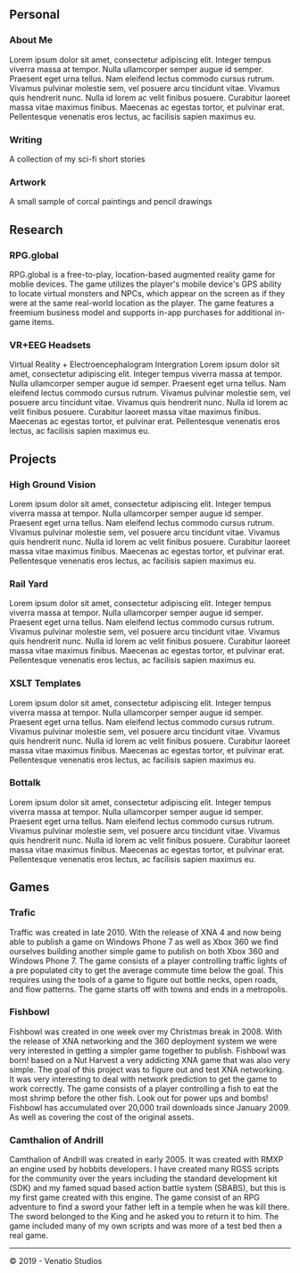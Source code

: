 ## Personal

### About Me
Lorem ipsum dolor sit amet, consectetur adipiscing elit. Integer tempus viverra massa at tempor. Nulla ullamcorper semper augue id semper. Praesent eget urna tellus. Nam eleifend lectus commodo cursus rutrum. Vivamus pulvinar molestie sem, vel posuere arcu tincidunt vitae. Vivamus quis hendrerit nunc. Nulla id lorem ac velit finibus posuere. Curabitur laoreet massa vitae maximus finibus. Maecenas ac egestas tortor, et pulvinar erat. Pellentesque venenatis eros lectus, ac facilisis sapien maximus eu.

### Writing
A collection of my sci-fi short stories

### Artwork
A small sample of corcal paintings and pencil drawings

## Research

### RPG.global
RPG.global is a free-to-play, location-based augmented reality game for moblie devices. The game utilizes the player's mobile device's GPS ability to locate virtual monsters and NPCs, which appear on the screen as if they were at the same real-world location as the player. The game features a freemium business model and supports in-app purchases for additional in-game items.

### VR+EEG Headsets
Virtual Reality + Electroencephalogram Intergration
Lorem ipsum dolor sit amet, consectetur adipiscing elit. Integer tempus viverra massa at tempor. Nulla ullamcorper semper augue id semper. Praesent eget urna tellus. Nam eleifend lectus commodo cursus rutrum. Vivamus pulvinar molestie sem, vel posuere arcu tincidunt vitae. Vivamus quis hendrerit nunc. Nulla id lorem ac velit finibus posuere. Curabitur laoreet massa vitae maximus finibus. Maecenas ac egestas tortor, et pulvinar erat. Pellentesque venenatis eros lectus, ac facilisis sapien maximus eu.

## Projects

### High Ground Vision
Lorem ipsum dolor sit amet, consectetur adipiscing elit. Integer tempus viverra massa at tempor. Nulla ullamcorper semper augue id semper. Praesent eget urna tellus. Nam eleifend lectus commodo cursus rutrum. Vivamus pulvinar molestie sem, vel posuere arcu tincidunt vitae. Vivamus quis hendrerit nunc. Nulla id lorem ac velit finibus posuere. Curabitur laoreet massa vitae maximus finibus. Maecenas ac egestas tortor, et pulvinar erat. Pellentesque venenatis eros lectus, ac facilisis sapien maximus eu.

### Rail Yard
Lorem ipsum dolor sit amet, consectetur adipiscing elit. Integer tempus viverra massa at tempor. Nulla ullamcorper semper augue id semper. Praesent eget urna tellus. Nam eleifend lectus commodo cursus rutrum. Vivamus pulvinar molestie sem, vel posuere arcu tincidunt vitae. Vivamus quis hendrerit nunc. Nulla id lorem ac velit finibus posuere. Curabitur laoreet massa vitae maximus finibus. Maecenas ac egestas tortor, et pulvinar erat. Pellentesque venenatis eros lectus, ac facilisis sapien maximus eu.

### XSLT Templates
Lorem ipsum dolor sit amet, consectetur adipiscing elit. Integer tempus viverra massa at tempor. Nulla ullamcorper semper augue id semper. Praesent eget urna tellus. Nam eleifend lectus commodo cursus rutrum. Vivamus pulvinar molestie sem, vel posuere arcu tincidunt vitae. Vivamus quis hendrerit nunc. Nulla id lorem ac velit finibus posuere. Curabitur laoreet massa vitae maximus finibus. Maecenas ac egestas tortor, et pulvinar erat. Pellentesque venenatis eros lectus, ac facilisis sapien maximus eu.

### Bottalk
Lorem ipsum dolor sit amet, consectetur adipiscing elit. Integer tempus viverra massa at tempor. Nulla ullamcorper semper augue id semper. Praesent eget urna tellus. Nam eleifend lectus commodo cursus rutrum. Vivamus pulvinar molestie sem, vel posuere arcu tincidunt vitae. Vivamus quis hendrerit nunc. Nulla id lorem ac velit finibus posuere. Curabitur laoreet massa vitae maximus finibus. Maecenas ac egestas tortor, et pulvinar erat. Pellentesque venenatis eros lectus, ac facilisis sapien maximus eu.

## Games

### Trafic
Traffic was created in late 2010. With the release of XNA 4 and now being able to publish a game on Windows Phone 7 as well as Xbox 360 we find ourselves building another simple game to publish on both Xbox 360 and Windows Phone 7. The game consists of a player controlling traffic lights of a pre populated city to get the average commute time below the goal. This requires using the tools of a game to figure out bottle necks, open roads, and flow patterns. The game starts off with towns and ends in a metropolis.

### Fishbowl
Fishbowl was created in one week over my Christmas break in 2008. With the release of XNA networking and the 360 deployment system we were very interested in getting a simpler game together to publish. Fishbowl was born! based on a Nut Harvest a very addicting XNA game that was also very simple. The goal of this project was to figure out and test XNA networking. It was very interesting to deal with network prediction to get the game to work correctly. The game consists of a player controlling a fish to eat the most shrimp before the other fish. Look out for power ups and bombs! Fishbowl has accumulated over 20,000 trail downloads since January 2009. As well as covering the cost of the original assets.

### Camthalion of Andrill
Camthalion of Andrill was created in early 2005. It was created with RMXP an engine used by hobbits developers. I have created many RGSS scripts for the community over the years including the standard development kit (SDK) and my famed squad based action battle system (SBABS), but this is my first game created with this engine. The game consist of an RPG adventure to find a sword your father left in a temple when he was kill there. The sword belonged to the King and he asked you to return it to him. The game included many of my own scripts and was more of a test bed then a real game.

---

© 2019 - Venatio Studios
